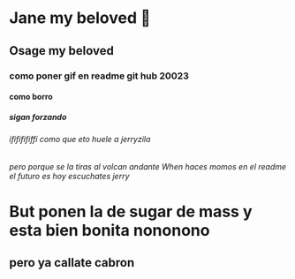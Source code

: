 # Jane my beloved 🐀
## Osage my beloved
### como poner gif en readme git hub 20023 
#### como borro
##### sigan forzando
###### ifififififfi como que eto huele a jerryzila
*pero porque se la tiras al volcan andante*
_When haces momos en el readme el futuro es hoy escuchates jerry_
# But ponen la de sugar de mass y esta bien bonita nononono
## pero ya callate cabron
